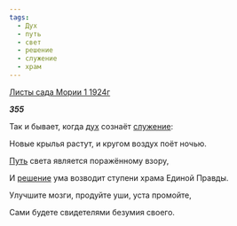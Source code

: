 ```yaml
---
tags:
  - Дух
  - путь
  - свет
  - решение
  - служение
  - храм
---
```

[Листы сада Мории 1 1924г](https://127.0.0.1:4002/agni/1924)

___355___

Так и бывает, когда [дух](../../../tags/#Дух) сознаёт [служение](../../../tags/#служение):   

Новые крылья растут, и кругом воздух поёт ночью.   

[Путь](../../../tags/#путь) света является поражённому взору,   

И [решение](../../../tags/#решение) ума возводит ступени храма Единой Правды.   

Улучшите мозги, продуйте уши, уста промойте,   

Сами будете свидетелями безумия своего.   

